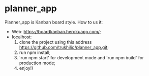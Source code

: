 # planner_app

Planner_app is Kanban board style.
How to us it:
 - Web: https://boardkanban.herokuapp.com/;
 - localhost:
    1) clone the project using this address https://github.com/trukhilio/planner_app.git;
    2) run npm install;
    3) 'run npm start' for development mode and 'run npm build' for production mode;
    4) enjoy!)